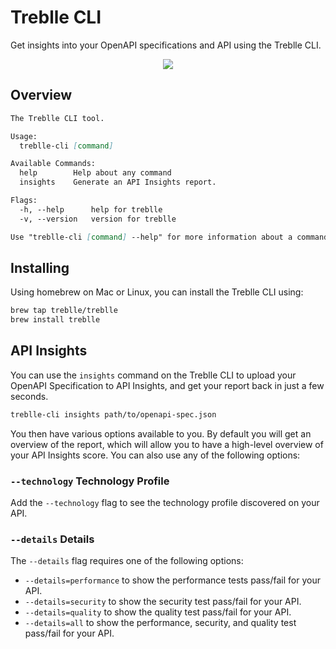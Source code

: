 # Treblle CLI

Get insights into your OpenAPI specifications and API using the Treblle CLI.

<div align="center">
  <img src="https://assets.treblle.com/github/insights-CLI.png"/>
</div>

## Overview

```md
The Treblle CLI tool.

Usage:
  treblle-cli [command]

Available Commands:
  help        Help about any command
  insights    Generate an API Insights report.

Flags:
  -h, --help      help for treblle
  -v, --version   version for treblle

Use "treblle-cli [command] --help" for more information about a command.
```

## Installing

Using homebrew on Mac or Linux, you can install the Treblle CLI using:

```bash
brew tap treblle/treblle
brew install treblle
```

## API Insights

You can use the `insights` command on the Treblle CLI to upload your OpenAPI Specification to API Insights, and get your report back in just a few seconds.

```bash
treblle-cli insights path/to/openapi-spec.json
```

You then have various options available to you. By default you will get an overview of the report, which will allow you to have a high-level overview of your API Insights score. You can also use any of the following options:

### `--technology` Technology Profile

Add the `--technology` flag to see the technology profile discovered on your API.

### `--details` Details

The `--details` flag requires one of the following options:

- `--details=performance` to show the performance tests pass/fail for your API.
- `--details=security` to show the security test pass/fail for your API.
- `--details=quality` to show the quality test pass/fail for your API.
- `--details=all` to show the performance, security, and quality test pass/fail for your API.

